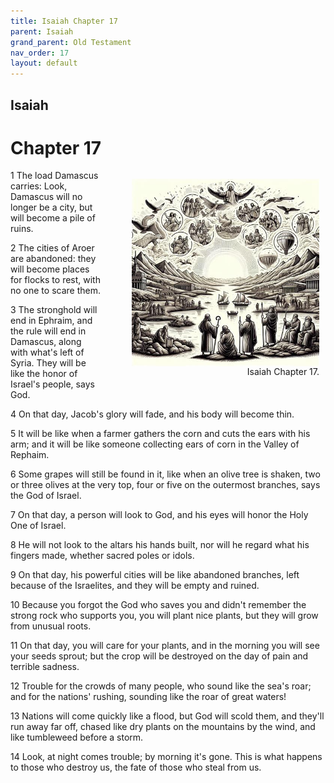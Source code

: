 ```yaml
---
title: Isaiah Chapter 17
parent: Isaiah
grand_parent: Old Testament
nav_order: 17
layout: default
---
```


## Isaiah

# Chapter 17

<figure style="float: right; margin-right: 10px;">
    <img src="/assets/Image/Isaiah/500/17.jpg" alt="Isaiah Chapter 17" style="width: 300px; height: 300px; float: right;padding-left: 10px;"/>
    <figcaption style="clear: both;text-align: right;">Isaiah Chapter 17.</figcaption>
</figure>
1 The load Damascus carries: Look, Damascus will no longer be a city, but will become a pile of ruins.

2 The cities of Aroer are abandoned: they will become places for flocks to rest, with no one to scare them.

3 The stronghold will end in Ephraim, and the rule will end in Damascus, along with what's left of Syria. They will be like the honor of Israel's people, says God.

4 On that day, Jacob's glory will fade, and his body will become thin.

5 It will be like when a farmer gathers the corn and cuts the ears with his arm; and it will be like someone collecting ears of corn in the Valley of Rephaim.

6 Some grapes will still be found in it, like when an olive tree is shaken, two or three olives at the very top, four or five on the outermost branches, says the God of Israel.

7 On that day, a person will look to God, and his eyes will honor the Holy One of Israel.

8 He will not look to the altars his hands built, nor will he regard what his fingers made, whether sacred poles or idols.

9 On that day, his powerful cities will be like abandoned branches, left because of the Israelites, and they will be empty and ruined.

10 Because you forgot the God who saves you and didn't remember the strong rock who supports you, you will plant nice plants, but they will grow from unusual roots.

11 On that day, you will care for your plants, and in the morning you will see your seeds sprout; but the crop will be destroyed on the day of pain and terrible sadness.

12 Trouble for the crowds of many people, who sound like the sea's roar; and for the nations' rushing, sounding like the roar of great waters!

13 Nations will come quickly like a flood, but God will scold them, and they'll run away far off, chased like dry plants on the mountains by the wind, and like tumbleweed before a storm.

14 Look, at night comes trouble; by morning it's gone. This is what happens to those who destroy us, the fate of those who steal from us.


